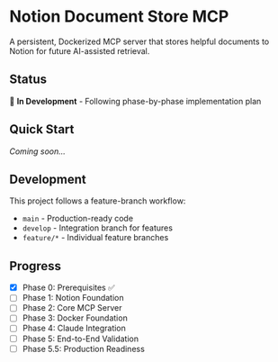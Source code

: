 # Notion Document Store MCP

A persistent, Dockerized MCP server that stores helpful documents to Notion for future AI-assisted retrieval.

## Status

🚧 **In Development** - Following phase-by-phase implementation plan

## Quick Start

*Coming soon...*

## Development

This project follows a feature-branch workflow:
- `main` - Production-ready code
- `develop` - Integration branch for features
- `feature/*` - Individual feature branches

## Progress

- [x] Phase 0: Prerequisites ✅
- [ ] Phase 1: Notion Foundation
- [ ] Phase 2: Core MCP Server  
- [ ] Phase 3: Docker Foundation
- [ ] Phase 4: Claude Integration
- [ ] Phase 5: End-to-End Validation
- [ ] Phase 5.5: Production Readiness